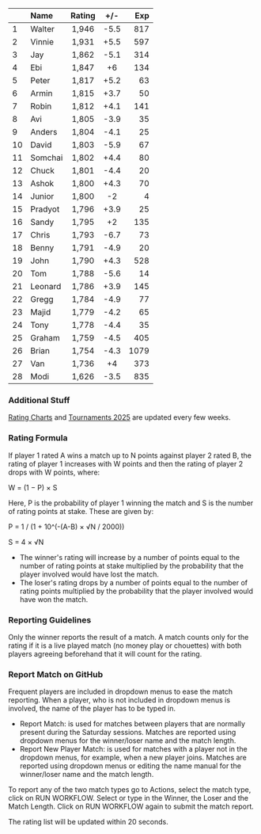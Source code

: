 | |Name|Rating|+/-|Exp|
|-|:---|:----:|:-:|--:|
|1|Walter|1,946|-5.5|817|
|2|Vinnie|1,931|+5.5|597|
|3|Jay|1,862|-5.1|314|
|4|Ebi|1,847|+6|134|
|5|Peter|1,817|+5.2|63|
|6|Armin|1,815|+3.7|50|
|7|Robin|1,812|+4.1|141|
|8|Avi|1,805|-3.9|35|
|9|Anders|1,804|-4.1|25|
|10|David|1,803|-5.9|67|
|11|Somchai|1,802|+4.4|80|
|12|Chuck|1,801|-4.4|20|
|13|Ashok|1,800|+4.3|70|
|14|Junior|1,800|-2|4|
|15|Pradyot|1,796|+3.9|25|
|16|Sandy|1,795|+2|135|
|17|Chris|1,793|-6.7|73|
|18|Benny|1,791|-4.9|20|
|19|John|1,790|+4.3|528|
|20|Tom|1,788|-5.6|14|
|21|Leonard|1,786|+3.9|145|
|22|Gregg|1,784|-4.9|77|
|23|Majid|1,779|-4.2|65|
|24|Tony|1,778|-4.4|35|
|25|Graham|1,759|-4.5|405|
|26|Brian|1,754|-4.3|1079|
|27|Van|1,736|+4|373|
|28|Modi|1,626|-3.5|835|


### Additional Stuff

[Rating Charts](https://github.com/modiholodri/bkk-bg-rating-list/discussions/2) and 
[Tournaments 2025](https://github.com/modiholodri/bkk-bg-rating-list/discussions/5) are updated every few weeks.

### Rating Formula

If player 1 rated A wins a match up to N points against player 2 rated B, the rating of player 1 increases with W points and then the rating of player 2 drops with W points, where:

W = (1 − P) × S

Here, P is the probability of player 1 winning the match and S is the number of rating points at stake. These are given by:

P = 1 / (1 + 10^(-(A-B) × √N / 2000))

S = 4 × √N

- The winner's rating will increase by a number of points equal to the number of rating points at stake multiplied by the probability that the player involved would have lost the match.
- The loser's rating drops by a number of points equal to the number of rating points multiplied by the probability that the player involved would have won the match.

### Reporting Guidelines

Only the winner reports the result of a match.
A match counts only for the rating if it is a live played match (no money play or chouettes)
with both players agreeing beforehand that it will count for the rating.


### Report Match on GitHub

Frequent players are included in dropdown menus to ease the match reporting.
When a player, who is not included in dropdown menus is involved, the name of the player has to be typed in.

- Report Match:  is used for matches between players that are normally present during the Saturday sessions.
  Matches are reported using dropdown menus for the winner/loser name and the match length.
- Report New Player Match:  is used for matches with a player not in the dropdown menus, for example, when a new player joins.
  Matches are reported using dropdown menus or editing the name manual for the winner/loser name and the match length.

To report any of the two match types go to Actions, select the match type, click on RUN WORKFLOW.
Select or type in the Winner, the Loser and the Match Length.
Click on RUN WORKFLOW again to submit the match report.

The rating list will be updated within 20 seconds.
